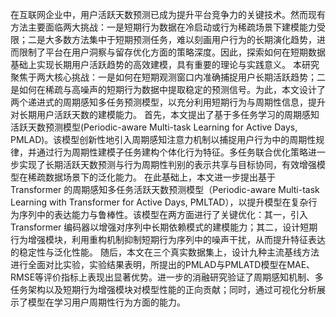 在互联网企业中，用户活跃天数预测已成为提升平台竞争力的关键技术。然而现有方法主要面临两大挑战：一是短期行为数据在冷启动或行为稀疏场景下建模能力受限；二是大多数方法集中于短期预测任务，难以刻画用户行为的长期演化趋势，进而限制了平台在用户洞察与留存优化方面的策略深度。因此，探索如何在短期数据基础上实现长期用户活跃趋势的高效建模，具有重要的理论与实践意义。
本研究聚焦于两大核心挑战：一是如何在短期观测窗口内准确捕捉用户长期活跃趋势；二是如何在稀疏与高噪声的短期行为数据中提取稳定的预测信号。为此，本文设计了两个递进式的周期感知多任务预测模型，以充分利用短期行为与周期性信息，提升对长期用户活跃天数的建模能力。
首先，本文提出了基于多任务学习的周期感知活跃天数预测模型(Periodic-aware Multi-task Learning for Active Days, PMLAD)。该模型创新性地引入周期感知注意力机制以捕捉用户行为中的周期性规律，并通过行为周期性建模子任务建构个体化行为特征。多任务联合优化策略进一步实现了长期活跃天数预测与行为周期性判别的表示共享与目标协同，有效增强模型在稀疏数据场景下的泛化能力。
在此基础上，本文进一步提出基于 Transformer 的周期感知多任务活跃天数预测模型（Periodic-aware Multi-task Learning with Transformer for Active Days, PMLTAD），以提升模型在复杂行为序列中的表达能力与鲁棒性。该模型在两方面进行了关键优化：其一，引入 Transformer 编码器以增强对序列中长期依赖模式的建模能力；其二，设计短期行为增强模块，利用重构机制抑制短期行为序列中的噪声干扰，从而提升特征表达的稳定性与泛化性能。
随后，本文在三个真实数据集上，设计九种主流基线方法进行全面对比实验，实验结果表明，所提出的PMLAD与PMLATD模型在MAE、RMSE等评价指标上表现出显著优势。进一步的消融研究验证了周期感知机制、多任务架构以及短期行为增强模块对模型性能的正向贡献；同时，通过可视化分析展示了模型在学习用户周期性行为方面的能力。